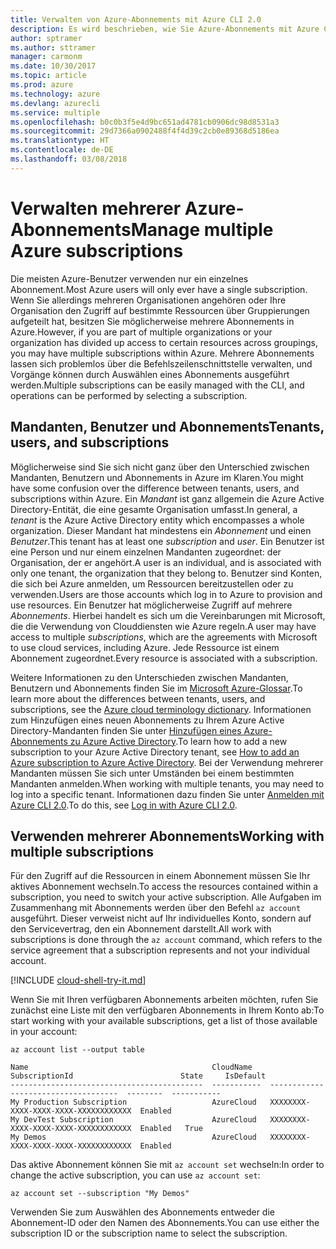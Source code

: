 ```yaml
---
title: Verwalten von Azure-Abonnements mit Azure CLI 2.0
description: Es wird beschrieben, wie Sie Azure-Abonnements mit Azure CLI 2.0 unter Linux, MacOS oder Windows verwalten.
author: sptramer
ms.author: sttramer
manager: carmonm
ms.date: 10/30/2017
ms.topic: article
ms.prod: azure
ms.technology: azure
ms.devlang: azurecli
ms.service: multiple
ms.openlocfilehash: b0c0b3f5e4d9bc651ad4781cb0906dc98d8531a3
ms.sourcegitcommit: 29d7366a0902488f4f4d39c2cb0e89368d5186ea
ms.translationtype: HT
ms.contentlocale: de-DE
ms.lasthandoff: 03/08/2018
---
```

# <a name="manage-multiple-azure-subscriptions"></a><span data-ttu-id="a9461-103">Verwalten mehrerer Azure-Abonnements</span><span class="sxs-lookup"><span data-stu-id="a9461-103">Manage multiple Azure subscriptions</span></span>

<span data-ttu-id="a9461-104">Die meisten Azure-Benutzer verwenden nur ein einzelnes Abonnement.</span><span class="sxs-lookup"><span data-stu-id="a9461-104">Most Azure users will only ever have a single subscription.</span></span> <span data-ttu-id="a9461-105">Wenn Sie allerdings mehreren Organisationen angehören oder Ihre Organisation den Zugriff auf bestimmte Ressourcen über Gruppierungen aufgeteilt hat, besitzen Sie möglicherweise mehrere Abonnements in Azure.</span><span class="sxs-lookup"><span data-stu-id="a9461-105">However, if you are part of multiple organizations or your organization has divided up access to certain resources across groupings, you may have multiple subscriptions within Azure.</span></span> <span data-ttu-id="a9461-106">Mehrere Abonnements lassen sich problemlos über die Befehlszeilenschnittstelle verwalten, und Vorgänge können durch Auswählen eines Abonnements ausgeführt werden.</span><span class="sxs-lookup"><span data-stu-id="a9461-106">Multiple subscriptions can be easily managed with the CLI, and operations can be performed by selecting a subscription.</span></span>

## <a name="tenants-users-and-subscriptions"></a><span data-ttu-id="a9461-107">Mandanten, Benutzer und Abonnements</span><span class="sxs-lookup"><span data-stu-id="a9461-107">Tenants, users, and subscriptions</span></span>

<span data-ttu-id="a9461-108">Möglicherweise sind Sie sich nicht ganz über den Unterschied zwischen Mandanten, Benutzern und Abonnements in Azure im Klaren.</span><span class="sxs-lookup"><span data-stu-id="a9461-108">You might have some confusion over the difference between tenants, users, and subscriptions within Azure.</span></span> <span data-ttu-id="a9461-109">Ein _Mandant_ ist ganz allgemein die Azure Active Directory-Entität, die eine gesamte Organisation umfasst.</span><span class="sxs-lookup"><span data-stu-id="a9461-109">In general, a _tenant_ is the Azure Active Directory entity which encompasses a whole organization.</span></span> <span data-ttu-id="a9461-110">Dieser Mandant hat mindestens ein _Abonnement_ und einen _Benutzer_.</span><span class="sxs-lookup"><span data-stu-id="a9461-110">This tenant has at least one _subscription_ and _user_.</span></span> <span data-ttu-id="a9461-111">Ein Benutzer ist eine Person und nur einem einzelnen Mandanten zugeordnet: der Organisation, der er angehört.</span><span class="sxs-lookup"><span data-stu-id="a9461-111">A user is an individual, and is associated with only one tenant, the organization that they belong to.</span></span> <span data-ttu-id="a9461-112">Benutzer sind Konten, die sich bei Azure anmelden, um Ressourcen bereitzustellen oder zu verwenden.</span><span class="sxs-lookup"><span data-stu-id="a9461-112">Users are those accounts which log in to Azure to provision and use resources.</span></span> <span data-ttu-id="a9461-113">Ein Benutzer hat möglicherweise Zugriff auf mehrere _Abonnements_. Hierbei handelt es sich um die Vereinbarungen mit Microsoft, die die Verwendung von Clouddiensten wie Azure regeln.</span><span class="sxs-lookup"><span data-stu-id="a9461-113">A user may have access to multiple _subscriptions_, which are the agreements with Microsoft to use cloud services, including Azure.</span></span> <span data-ttu-id="a9461-114">Jede Ressource ist einem Abonnement zugeordnet.</span><span class="sxs-lookup"><span data-stu-id="a9461-114">Every resource is associated with a subscription.</span></span>

<span data-ttu-id="a9461-115">Weitere Informationen zu den Unterschieden zwischen Mandanten, Benutzern und Abonnements finden Sie im [Microsoft Azure-Glossar](/azure/azure-glossary-cloud-terminology).</span><span class="sxs-lookup"><span data-stu-id="a9461-115">To learn more about the differences between tenants, users, and subscriptions, see the [Azure cloud terminology dictionary](/azure/azure-glossary-cloud-terminology).</span></span>
<span data-ttu-id="a9461-116">Informationen zum Hinzufügen eines neuen Abonnements zu Ihrem Azure Active Directory-Mandanten finden Sie unter [Hinzufügen eines Azure-Abonnements zu Azure Active Directory](/azure/active-directory/active-directory-how-subscriptions-associated-directory).</span><span class="sxs-lookup"><span data-stu-id="a9461-116">To learn how to add a new subscription to your Azure Active Directory tenant, see [How to add an Azure subscription to Azure Active Directory](/azure/active-directory/active-directory-how-subscriptions-associated-directory).</span></span>
<span data-ttu-id="a9461-117">Bei der Verwendung mehrerer Mandanten müssen Sie sich unter Umständen bei einem bestimmten Mandanten anmelden.</span><span class="sxs-lookup"><span data-stu-id="a9461-117">When working with multiple tenants, you may need to log into a specific tenant.</span></span> <span data-ttu-id="a9461-118">Informationen dazu finden Sie unter [Anmelden mit Azure CLI 2.0](/cli/azure/authenticate-azure-cli).</span><span class="sxs-lookup"><span data-stu-id="a9461-118">To do this, see [Log in with Azure CLI 2.0](/cli/azure/authenticate-azure-cli).</span></span>

## <a name="working-with-multiple-subscriptions"></a><span data-ttu-id="a9461-119">Verwenden mehrerer Abonnements</span><span class="sxs-lookup"><span data-stu-id="a9461-119">Working with multiple subscriptions</span></span>

<span data-ttu-id="a9461-120">Für den Zugriff auf die Ressourcen in einem Abonnement müssen Sie Ihr aktives Abonnement wechseln.</span><span class="sxs-lookup"><span data-stu-id="a9461-120">To access the resources contained within a subscription, you need to switch your active subscription.</span></span> <span data-ttu-id="a9461-121">Alle Aufgaben im Zusammenhang mit Abonnements werden über den Befehl `az account` ausgeführt. Dieser verweist nicht auf Ihr individuelles Konto, sondern auf den Servicevertrag, den ein Abonnement darstellt.</span><span class="sxs-lookup"><span data-stu-id="a9461-121">All work with subscriptions is done through the `az account` command, which refers to the service agreement that a subscription represents and not your individual account.</span></span>

[!INCLUDE [cloud-shell-try-it.md](includes/cloud-shell-try-it.md)]

<span data-ttu-id="a9461-122">Wenn Sie mit Ihren verfügbaren Abonnements arbeiten möchten, rufen Sie zunächst eine Liste mit den verfügbaren Abonnements in Ihrem Konto ab:</span><span class="sxs-lookup"><span data-stu-id="a9461-122">To start working with your available subscriptions, get a list of those available in your account:</span></span>

```azurecli-interactive
az account list --output table
```

```Output
Name                                         CloudName    SubscriptionId                        State     IsDefault
-------------------------------------------  -----------  ------------------------------------  --------  -----------
My Production Subscription                   AzureCloud   XXXXXXXX-XXXX-XXXX-XXXX-XXXXXXXXXXXX  Enabled
My DevTest Subscription                      AzureCloud   XXXXXXXX-XXXX-XXXX-XXXX-XXXXXXXXXXXX  Enabled   True
My Demos                                     AzureCloud   XXXXXXXX-XXXX-XXXX-XXXX-XXXXXXXXXXXX  Enabled
```

<span data-ttu-id="a9461-123">Das aktive Abonnement können Sie mit `az account set` wechseln:</span><span class="sxs-lookup"><span data-stu-id="a9461-123">In order to change the active subscription, you can use `az account set`:</span></span>

```azurecli-interactive
az account set --subscription "My Demos"
```

<span data-ttu-id="a9461-124">Verwenden Sie zum Auswählen des Abonnements entweder die Abonnement-ID oder den Namen des Abonnements.</span><span class="sxs-lookup"><span data-stu-id="a9461-124">You can use either the subscription ID or the subscription name to select the subscription.</span></span>
